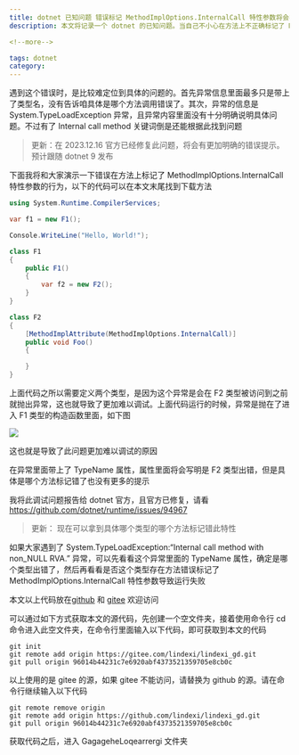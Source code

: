 ```yaml
---
title: dotnet 已知问题 错误标记 MethodImplOptions.InternalCall 特性参数将会在类型访问之前抛出 TypeLoadException 异常
description: 本文将记录一个 dotnet 的已知问题。当自己不小心在方法上不正确标记了 MethodImplAttribute 特性时，错误选择了 MethodImplOptions.InternalCall 参数，那将会在运行的过程在，在此类型被访问之前就抛出了 System.TypeLoadException 异常，错误信息是 Internal call method with non_NULL RVA 内容

<!--more-->

tags: dotnet
category: 
---
```


<!-- CreateTime:2023/11/19 11:21:05 -->

<!-- 发布 -->
<!-- 博客 -->

遇到这个错误时，是比较难定位到具体的问题的。首先异常信息里面最多只是带上了类型名，没有告诉咱具体是哪个方法调用错误了。其次，异常的信息是 System.TypeLoadException 异常，且异常内容里面没有十分明确说明具体问题。不过有了 Internal call method 关键词倒是还能根据此找到问题

> 更新：在 2023.12.16 官方已经修复此问题，将会有更加明确的错误提示。预计跟随 dotnet 9 发布

下面我将和大家演示一下错误在方法上标记了 MethodImplOptions.InternalCall 特性参数的行为，以下的代码可以在本文末尾找到下载方法

```csharp
using System.Runtime.CompilerServices;

var f1 = new F1();

Console.WriteLine("Hello, World!");

class F1
{
    public F1()
    {
        var f2 = new F2();
    }
}

class F2
{
    [MethodImplAttribute(MethodImplOptions.InternalCall)]
    public void Foo()
    {

    }
}
```

上面代码之所以需要定义两个类型，是因为这个异常是会在 F2 类型被访问到之前就抛出异常，这也就导致了更加难以调试。上面代码运行的时候，异常是抛在了进入 F1 类型的构造函数里面，如下图

<!-- ![](image/dotnet 已知问题 错误标记 MethodImplOptions.InternalCall 特性参数将会在类型访问之前抛出 TypeLoadException 异常/dotnet 已知问题 错误标记 MethodImplOptions.InternalCall 特性参数将会在类型访问之前抛出 TypeLoadException 异常0.png) -->

![](http://cdn.lindexi.site/lindexi%2F202311191122288520.jpg)

这也就是导致了此问题更加难以调试的原因

在异常里面带上了 TypeName 属性，属性里面将会写明是 F2 类型出错，但是具体是哪个方法标记错了也没有更多的提示

我将此调试问题报告给 dotnet 官方，且官方已修复，请看 https://github.com/dotnet/runtime/issues/94967

> 更新： 现在可以拿到具体哪个类型的哪个方法标记错此特性

如果大家遇到了 System.TypeLoadException:“Internal call method with non_NULL RVA.” 异常，可以先看看这个异常里面的 TypeName 属性，确定是哪个类型出错了，然后再看看是否这个类型存在方法错误标记了 MethodImplOptions.InternalCall 特性参数导致运行失败

本文以上代码放在[github](https://github.com/lindexi/lindexi_gd/tree/96014b44231c7e6920abf4373521359705e8cb0c/GagageheLoqearrergi) 和 [gitee](https://gitee.com/lindexi/lindexi_gd/tree/96014b44231c7e6920abf4373521359705e8cb0c/GagageheLoqearrergi) 欢迎访问

可以通过如下方式获取本文的源代码，先创建一个空文件夹，接着使用命令行 cd 命令进入此空文件夹，在命令行里面输入以下代码，即可获取到本文的代码

```
git init
git remote add origin https://gitee.com/lindexi/lindexi_gd.git
git pull origin 96014b44231c7e6920abf4373521359705e8cb0c
```

以上使用的是 gitee 的源，如果 gitee 不能访问，请替换为 github 的源。请在命令行继续输入以下代码

```
git remote remove origin
git remote add origin https://github.com/lindexi/lindexi_gd.git
git pull origin 96014b44231c7e6920abf4373521359705e8cb0c
```

获取代码之后，进入 GagageheLoqearrergi 文件夹
